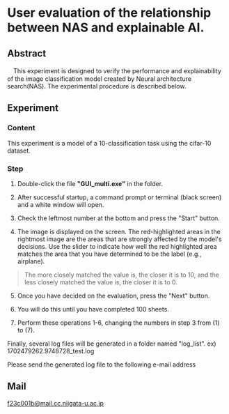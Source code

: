 # User evaluation of the relationship between NAS and explainable AI.

## Abstract
　This experiment is designed to verify the performance and explainability of the image classification model created by Neural architecture search(NAS).
The experimental procedure is described below.

## Experiment
### Content
 This experiment is a model of a 10-classification task using the cifar-10 dataset.

### Step
1. Double-click the file **"GUI_multi.exe"** in the folder.

2. After successful startup, a command prompt or terminal (black screen) and a white window will open.

3. Check the leftmost number at the bottom and press the "Start" button.

4. The image is displayed on the screen. The red-highlighted areas in the rightmost image are the areas that are strongly affected by the model's decisions. Use the slider to indicate how well the red highlighted area matches the area that you have determined to be the label (e.g., airplane).
>The more closely matched the value is, the closer it is to 10, and the less closely matched the value is, the closer it is to 0.

5. Once you have decided on the evaluation, press the "Next" button.

6. You will do this until you have completed 100 sheets.

7. Perform these operations 1-6, changing the numbers in step 3 from (1) to (7).

 Finally, several log files will be generated in a folder named "log_list".
ex) 1702479262.9748728_test.log 

Please send the generated log file to the following e-mail address

## Mail
f23c001b@mail.cc.niigata-u.ac.jp
